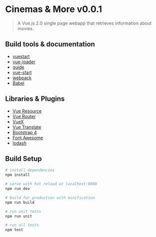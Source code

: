 # Cinemas & More v0.0.1

> A Vue.js 2.0 single page webapp that retrieves information about movies.

## Build tools & documentation
* [vuestart](https://github.com/ssouron/vuestart/blob/master/README.md)
* [vue-loader](http://vuejs.github.io/vue-loader/)
* [guide](http://vuejs-templates.github.io/webpack/)
* [vue-start](https://github.com/ssouron/vuestart)
* [webpack](http://webpack.github.io/)
* [Babel](https://babeljs.io/)

## Libraries & Plugins
* [Vue Resource](https://github.com/vuejs/vue-resource)
* [Vue Router](https://github.com/vuejs/vue-router)
* [VueX](https://github.com/vuejs/vuex/)
* [Vue Translate](https://github.com/javisperez/vuetranslate)
* [Bootstrap 4](https://v4-alpha.getbootstrap.com/)
* [Font Awesome](http://fontawesome.io/)
* [lodash](https://lodash.com/)

## Build Setup

``` bash
# install dependencies
npm install

# serve with hot reload at localhost:8080
npm run dev

# build for production with minification
npm run build

# run unit tests
npm run unit

# run all tests
npm test
```

